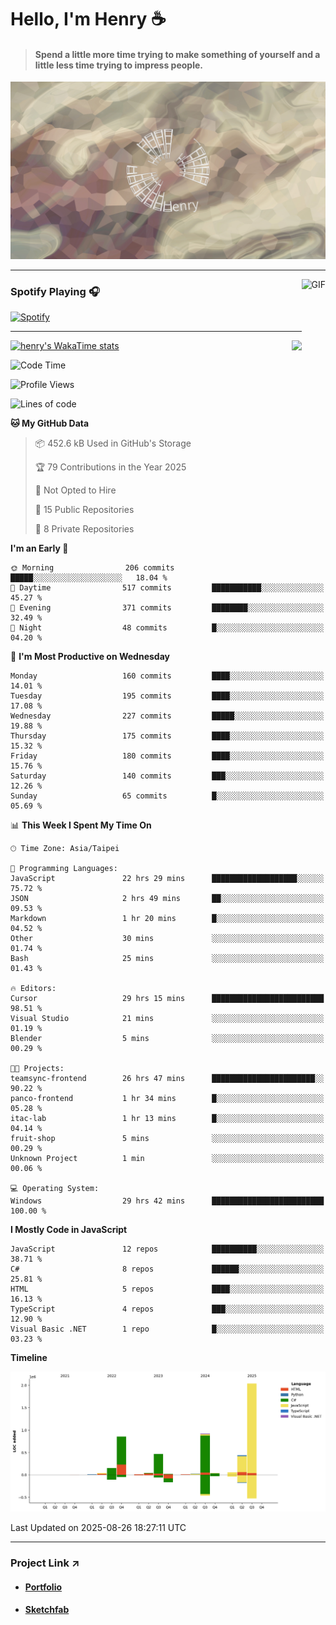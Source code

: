 # Hello, I'm Henry :coffee:

> #### Spend a little more time trying to make something of yourself and a little less time trying to impress people.
 
![](./images/cover.jpg)

---

<img align="right" alt="GIF" height="170px" src="https://media.giphy.com/media/J5B1Y8QZnzXXbLQIBu/giphy.gif" />

### Spotify Playing 🎧

[![Spotify](https://spotify-recently-played-beta.vercel.app/api/spotify)](https://open.spotify.com/user/31uznrpamxhroyd2bt7xchxgnhce)

---

<img align="right" src="https://github-readme-stats.vercel.app/api/top-langs/?username=henry5720&theme=tokyonight&hide_title=false" />

[![henry's WakaTime stats](https://github-readme-stats.vercel.app/api/wakatime?username=@henry5720&layout=compact)](https://github.com/anuraghazra/github-readme-stats)

<!--START_SECTION:waka-->
![Code Time](http://img.shields.io/badge/Code%20Time-307%20hrs%2058%20mins-blue)

![Profile Views](http://img.shields.io/badge/Profile%20Views-3-blue)

![Lines of code](https://img.shields.io/badge/From%20Hello%20World%20I%27ve%20Written-5.1%20million%20lines%20of%20code-blue)

**🐱 My GitHub Data** 

> 📦 452.6 kB Used in GitHub's Storage 
 > 
> 🏆 79 Contributions in the Year 2025
 > 
> 🚫 Not Opted to Hire
 > 
> 📜 15 Public Repositories 
 > 
> 🔑 8 Private Repositories 
 > 
**I'm an Early 🐤** 

```text
🌞 Morning                206 commits         █████░░░░░░░░░░░░░░░░░░░░   18.04 % 
🌆 Daytime                517 commits         ███████████░░░░░░░░░░░░░░   45.27 % 
🌃 Evening                371 commits         ████████░░░░░░░░░░░░░░░░░   32.49 % 
🌙 Night                  48 commits          █░░░░░░░░░░░░░░░░░░░░░░░░   04.20 % 
```
📅 **I'm Most Productive on Wednesday** 

```text
Monday                   160 commits         ████░░░░░░░░░░░░░░░░░░░░░   14.01 % 
Tuesday                  195 commits         ████░░░░░░░░░░░░░░░░░░░░░   17.08 % 
Wednesday                227 commits         █████░░░░░░░░░░░░░░░░░░░░   19.88 % 
Thursday                 175 commits         ████░░░░░░░░░░░░░░░░░░░░░   15.32 % 
Friday                   180 commits         ████░░░░░░░░░░░░░░░░░░░░░   15.76 % 
Saturday                 140 commits         ███░░░░░░░░░░░░░░░░░░░░░░   12.26 % 
Sunday                   65 commits          █░░░░░░░░░░░░░░░░░░░░░░░░   05.69 % 
```


📊 **This Week I Spent My Time On** 

```text
🕑︎ Time Zone: Asia/Taipei

💬 Programming Languages: 
JavaScript               22 hrs 29 mins      ███████████████████░░░░░░   75.72 % 
JSON                     2 hrs 49 mins       ██░░░░░░░░░░░░░░░░░░░░░░░   09.53 % 
Markdown                 1 hr 20 mins        █░░░░░░░░░░░░░░░░░░░░░░░░   04.52 % 
Other                    30 mins             ░░░░░░░░░░░░░░░░░░░░░░░░░   01.74 % 
Bash                     25 mins             ░░░░░░░░░░░░░░░░░░░░░░░░░   01.43 % 

🔥 Editors: 
Cursor                   29 hrs 15 mins      █████████████████████████   98.51 % 
Visual Studio            21 mins             ░░░░░░░░░░░░░░░░░░░░░░░░░   01.19 % 
Blender                  5 mins              ░░░░░░░░░░░░░░░░░░░░░░░░░   00.29 % 

🐱‍💻 Projects: 
teamsync-frontend        26 hrs 47 mins      ███████████████████████░░   90.22 % 
panco-frontend           1 hr 34 mins        █░░░░░░░░░░░░░░░░░░░░░░░░   05.28 % 
itac-lab                 1 hr 13 mins        █░░░░░░░░░░░░░░░░░░░░░░░░   04.14 % 
fruit-shop               5 mins              ░░░░░░░░░░░░░░░░░░░░░░░░░   00.29 % 
Unknown Project          1 min               ░░░░░░░░░░░░░░░░░░░░░░░░░   00.06 % 

💻 Operating System: 
Windows                  29 hrs 42 mins      █████████████████████████   100.00 % 
```

**I Mostly Code in JavaScript** 

```text
JavaScript               12 repos            ██████████░░░░░░░░░░░░░░░   38.71 % 
C#                       8 repos             ██████░░░░░░░░░░░░░░░░░░░   25.81 % 
HTML                     5 repos             ████░░░░░░░░░░░░░░░░░░░░░   16.13 % 
TypeScript               4 repos             ███░░░░░░░░░░░░░░░░░░░░░░   12.90 % 
Visual Basic .NET        1 repo              █░░░░░░░░░░░░░░░░░░░░░░░░   03.23 % 
```



**Timeline**

![Lines of Code chart](https://raw.githubusercontent.com/henry5720/henry5720/main/assets/bar_graph.png)


 Last Updated on 2025-08-26 18:27:11 UTC
<!--END_SECTION:waka-->

---

### Project Link ↗️

- #### [Portfolio](https://drive.google.com/file/d/1kb96bzn4Bhdb4pImsUvKz9Oi9cx455D2/view?usp=drivesdk)
- #### [Sketchfab](https://sketchfab.com/henry4294967296/models)


